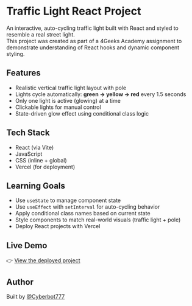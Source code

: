 # Traffic Light React Project

An interactive, auto-cycling traffic light built with React and styled to resemble a real street light.  
This project was created as part of a 4Geeks Academy assignment to demonstrate understanding of React hooks and dynamic component styling.

## Features

- Realistic vertical traffic light layout with pole
- Lights cycle automatically: **green → yellow → red** every 1.5 seconds
- Only one light is active (glowing) at a time
- Clickable lights for manual control
- State-driven glow effect using conditional class logic

## Tech Stack

- React (via Vite)
- JavaScript
- CSS (inline + global)
- Vercel (for deployment)

## Learning Goals

- Use `useState` to manage component state
- Use `useEffect` with `setInterval` for auto-cycling behavior
- Apply conditional class names based on current state
- Style components to match real-world visuals (traffic light + pole)
- Deploy React projects with Vercel

## Live Demo

👉 [View the deployed project](https://traffic-light-react-omega.vercel.app/)

## Author

Built by [@Cyberbot777](https://github.com/Cyberbot777)
